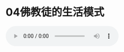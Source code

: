 
# 04佛教徒的生活模式

<audio controls src="https://s3.ap-northeast-1.wasabisys.com/hdcx/jmy/%e6%85%a7%e7%81%af%e7%a6%85%e4%bf%ae%e8%af%be/%e6%85%a7%e7%81%af%e7%a6%85%e4%bf%ae%e8%af%be%e7%ac%ac%e4%b8%80%e5%86%8c/04%20%e4%bd%9b%e6%95%99%e5%be%92%e7%9a%84%e7%94%9f%e6%b4%bb%e6%a8%a1%e5%bc%8f.mp3" />

import TOCInline from '@theme/TOCInline';

<details>
<summary>目录</summary>
<TOCInline toc={toc} maxHeadingLevel='6' />
</details>




作为一个佛教徒，究竟该怎么样生活，释迦牟尼佛早就给我们制订了一个模式，作为佛陀的后学者，无论在家人还是出家人，都应该遵循这个共同的生活模式。如果按照这套模式去生活，人生就会很有意义，此生也不会很痛苦，这就是佛教徒的生活模式。

## 一、不堕两边

那是什么样的生活模式呢？释迦牟尼佛在律藏里面对出家人说：生活不能堕两边，也就是陷入两个极端。

中观也提到两个边，是指常见和断见。生活的两个边，是指太艰苦和不知满足的两种生活方式。

太艰苦的生活，就是故意过非常贫穷、非常困窘的生活。当然，这是对一般人而言的，像米拉日巴那样的少数修行人，贫穷对他们来说不但不是修行的逆缘，反而是修行的顺缘，但不是所有人都能达到这样的境界。作为一般的人，如果过得太贫困，经常为了生活考虑太多，操心太多，就没有时间考虑出离心、菩提心、解脱等等，虽然艰苦生活也许对有些人的出离心生起有一些帮助，但仅仅因为生活艰苦而觉得生活没有意义，活在人间没有意义并不是真正的出离心，这种人也不一定会去寻求解脱。真正的出离心，是要寻求解脱。日子过得苦也不一定有出离心，只有精通佛法，并将其融入自心的人，才有可能具备出离心，所以，普通佛教徒的生活不必过得太艰苦，不能故意去过很苦的日子。

很多去过印度的人知道，印度有些外道的生活很艰苦--不穿衣服、不吃饭、不洗澡等等，有各种各样的戒律，他们认为这样苦行就会获得解脱；有些外道非常崇尚五火--四周燃起熊熊大火，再加上空中的烈日。他们认为，修行人应该跳到五火中被焚烧，在肉体烧坏之后，就有可能得到解脱。

“因明”里面也讲过一个外道宗派的观点，认为精神和肉体都是轮回的因，其中任何一个受到破坏，都有可能解脱，可以摆脱轮回。

我们一定要清楚，这些都是错误的观点。

佛教认为，众生流转轮回的因不是身体，而是业力，如果业力存在，即使肉体一再地消失、完结也没有用！因为我们的阿赖耶识上留下了很多以前的习气，当这些习气成熟的时候，肉体随时都会产生。可以这么说，从山河大地、日月星辰，到众生的肉体，都是阿赖耶识的产物，就像唯物主义所说的精神是大脑的产物一样，只要阿赖耶识上有业力，再怎么折磨肉体，也无济于事，所以，释迦牟尼佛要求佛教徒不要故意去过艰苦的日子。因为无论多么艰苦，也只是自己痛苦而已，不可能从中看到解脱的曙光。

不可否认，如果不是不想过好日子，而是因为福报不够，没有条件过好日子，那是另外一回事。释迦牟尼佛不是说学佛的人不能贫穷，必须富裕，不是说穷人不会解脱，或过苦日子的人不会解脱，只是说没有必要故意去做穷人，不要故意堕入一个边，故意过贫苦的日子。

假如有些人本来经济很宽裕，却误以为生活富裕就不会解脱，必须吃苦才会解脱。佛就不赞同这些观点，佛陀认为，哪怕一辈子不吃、不喝、不洗澡，也不能获得解脱。

顺便插一句，有的外道又认为，在恒河里面洗澡可以获得解脱。这些都是没有根据的说法。身体上的污垢，不会使我们流转轮回。如果心里的我执、贪、嗔、痴的烦恼洗不掉，那外表洗得再干净，都跟解脱没有关系；如果真正要洗，也是洗精神上，也即阿赖耶识上面的污垢，只有洗掉这些污垢，我们才会解脱。

不少人看过米拉日巴的传记，他在山洞里没有吃穿，更没有条件洗澡。还有很多以前藏地的修行人也像他一样，是在艰难困苦中获得解脱的。很多人在知道他们的事迹后，就想当然地认为，想解脱就要过苦日子。

其实，真正的苦行，是要有耐心，有精进心，想方设法克服各种各样的困难，不畏艰险地认真修行，这才是苦行的意义。如果仅仅误以为不吃、不穿、不讲卫生就是苦行，就会解脱，那乞丐岂不是会率先成就了？

佛告诉我们，在不需要付出太大的代价和不太在乎的前提下，也可以过很富裕或很优雅的生活。

第二个边，也即第二种极端，是通过付出很多的代价或依靠不正当的手段，不知满足地享受奢侈生活。

为什么这是一个边呢？因为，除了极少数人以外，大多数人必须为奢侈的物质享受付出巨大的代价--时间、体力、脑力，所以佛认为不值得，修行人应该少欲知足。

少欲知足这四个字，是佛给我们制定的一个生活法则和原则。这四个字的内容有很多的层次--对米拉日巴那样的修行人，对一般的出家人，对普通的在家人，都有不同的解释。

对一般人来说，少欲知足这四个字并不意味着不能吃好的，不能穿好的，而是说不能太奢侈，应该过平常人的正常生活，该有的不能缺少，但不能欲望太强，以致超过一定的界线。

譬如，有些人认为，穿名牌衣服、开名车、住洋房等等是身份的象征，高层次的人物就应该如此，这样在社会上就会很有面子。其实这些都是不需要的，佛说的奢侈就是这些。作为普普通通的凡夫，如果不懂得少欲知足，不知道控制自己的欲望，光是靠外面的物质来满足自己，是不可能的。因为欲望会没有尽头、无休止、无止境地无限膨胀，永远不会有满足的时候。任何人都有被人超越的可能。如果因为不甘落后而去奋斗，就会没完没了，一辈子都在物质追求当中虚度年华，直至生命结束。贪得无厌的下场，就是永远也不会幸福！

关于这些，我们每个人在日常生活中都会找到很多事例，无论是观察自己，还是观察其他人都一样，所以，少欲知足是很重要的。

## 二、理应遵循的原则

远离这两个边以后，真正的生活模式是怎么样的呢?在不同的时代，不同的环境，生活的标准是不一样的。佛认为，佛教徒应以自己所处时代的普通生活水平为准绳，既不要太低，也不要太高，佛认为这就是真正的正常生活。

这样一来，我们是不是从此以后就再也不挣钱了呢？可以挣钱，但要掌握好如何看待钱财的问题。无论是自己挣的钱，或者是修学菩萨道的出家人接受别人供养所得的钱，都要知道这些钱不属于自己，而是属于众生，自己只是帮众生把这些钱管理和分配而已，哪里需要做善事，就把钱送到哪里。

如果抱着这种态度，则即使是在家的修行人，也可以去挣超过正常生活水准以外的钱；如果缺乏了这种态度，则无论是出家人接受别人的供养，还是在家人去挣超出标准生活之外的钱，都违背了少欲知足的原则，故而永远都不会幸福。

## 三、金钱不是万能的

按照佛说的去做，生活、金钱都不会给我们的修行带来违缘；否则，假如不会协调解脱和生活之间的冲突，很多人就会迷惑困扰，掌控好这一点是很重要的。

美国《新闻周刊》曾经提出过一个问题：“金钱与幸福，哪个更重要？”

大家想想，如果让我们回答这个问题，我们会怎么回答。

释迦牟尼佛早在 2500 多年前就回答了：幸福才是最重要的，金钱并不重要，仅靠金钱是不可能让人类满足并从中获得幸福和自由的。但大多数人却认为，没有金钱，就不会有幸福，金钱是决定幸福的关键所在。

当然，除了极少数人以外，一文不名的人当然不会觉得幸福，但是否很有钱就很幸福了呢？不是，金钱绝对不是万能的！

在一些贫困地区，物质极端匮乏，贫穷的人们与发达的物质生活之间有着很大的距离，人人都想摆脱穷光蛋的生活，都认为如果有钱，就可以解决一切。虽然每个人都知道人死的时候什么都带不走，但只是为了在走之前自己过得幸福一点，大家都会拼命地为之奋斗不息，力图拉近自己与优裕的物质生活之间的距离。

然而，当真正有一天距离缩短之后，人们的幸福指数并不会随着物质的发展而增长。比如说，在北欧等很多西方经济高度发达的地区，国民福利非常好，人们应有尽有，什么都不缺，但这些国家的自杀率却异乎寻常地高--据世界卫生组织 1994 年公布的自杀率得知，芬兰、瑞士、比利时、丹麦、瑞典等国的自杀率均位于世界前十位。对他们来说，金钱、物质等等就不是像我们所想象的那样重要了。虽然大家都过着富裕的生活，但很多西方人却并不快乐幸福。这一切表明，物质财富与幸福快乐之间并不是成正比的。

美国福布斯杂志曾以美国最富有的 400 个人和另外 1000 多中、低收入者以及穷人为对象做比较调查，让他们从 1 到 7 选出一个数字，1 代表“我感觉非常不幸”，而 7 代表“我感觉非常幸福”。最后的统计结果显示，超级富翁们的幸福指数是 5.8；但是，在过去多年的调查中专家们还发现，居住在寒冷的北格陵兰岛的因纽特人的幸福指数也是 5.8；此外，肯尼亚的马赛人--生活在简陋肮脏的草棚内，没有电也没有自来水的一群游牧民族，他们的快乐指数同样为 5.8。

美国密歇根州或兰市或普大学的心理学家戴维·G·迈尔斯（David G.Myers）根据 2000 年美国人口普查的数据证实，“财富与幸福之间存在着一个有趣的矛盾。迈尔斯发现，自 1950 年以来，美国人均购买力增长了两倍。难道由此推算，美国人在 2000 年时的幸福感就应该是 1950 年时的 3 倍吗？......尽管现在这代人的经济条件比上一代人好了很多，他们却没有感到幸福。事实上，美国年轻一代比他们的长辈更加焦虑。”

美国心理学家琼 M·图文齐（Jean M.Twenge）对 1953－1993 年间所作的 269 项研究指标进行了大规模分析，以测定当时儿童和大学生的焦虑程度。2000 年公布的分析结果表明，20 世纪 80 年代，美国儿童的平均焦虑程度高于 20 世纪 50 年代的儿童精神病患者。

英国未来基金会的迈克尔·威尔莫特和威廉·纳尔逊在《复杂的生活》一书中指出：“在过去 50 年里，物质财富的极大丰富并没有使人们增加多少快乐。这是进步的悖论。今天的一代人比以前更富裕、更健康、更安全，享有更多的自由，但他们的生活却似乎更压抑......”。

美国社会心理学家莱恩博士经过研究得出：在最近 40 年间，自认“非常幸福”的美国人一直呈下降趋势。一项最新统计还显示：在 1960-2000 年期间，按不变价格计算，美国人均收入翻了三番，但认为自己“非常幸福”的人却从 40%下降到 30%左右。在法国、英国和美国等经济发展较快的欧美发达国家，最近十几年间，精神抑郁的人数却在与年具增。对此莱恩解释说：收入水平与幸福之间并不是直线关系，而是曲线关系。在收入水平达到一定高度前，收入提高会增加幸福；但当收入水平超过一定高度时，它的进一步提高未必会明显增加幸福感。

佛陀早就说过，金钱不是万能的！现在这句话已经被越来越证实了。上述的数据很明确地显示，人类幸福感的来源不是物资生活。

每个人都在追求幸福生活，但又似乎都在经历不幸。今天，越来越多的人发现，即使拥有更多的物质与金钱，并不能保证会因此而获得更多的幸福。这些道理在佛经里讲得非常清楚，但西方的经济学家和心理学家现在才发现。

龙树菩萨在《亲友书》里面讲过一个比喻：“如麻风病虫蠕动，为得乐受皆依火，非但不息苦更增，当知贪欲与彼同。”麻风病人的皮肤下面有一种小虫，病发作的时候奇痒无比而且也很痛，很多病人为了减轻痛苦，就去烤火，不料小虫在受到刺激后，反映非常强烈，结果使病人更加痛苦。这个比喻，就是暗指人的贪欲。我们一直都认为，金钱会给我们带来幸福，然后拼命去挣钱，结果有了钱反而更不幸福。

另外，《亲友书》及其他论典当中也讲：“一切妙欲如盐水，愈享受之愈增贪。”物欲及物质享受就像盐水一样，人越喝口越渴，如果不懂得少欲知足，无限膨胀的欲望就会使人越来越痛苦。

事到如今，很多现代人心里都划了一个巨大的问号：我们以前认为，经济发达以后，人就会幸福，但如今的事实怎么并非如此呢？这是实实在在的数据告诉我们的啊！这是不是说明，当有一天我们像西方人那么富裕的时候，会不会也一样不幸福呢？

过去西方的一部分哲学家也认为：金钱或物质生活是幸福的来源。从文艺复兴运动的时候开始，就有人这么说。比如，人文主义之父彼得拉克就扬言道：“我自己是凡人，我只要求凡人的幸福！”

启蒙运动的时候，法国机械唯物主义的代表人物，那个一直高喊“人是机器”的拉美特利也认为：人们的快乐和幸福是肉体器官通过感觉而得到的，他说：“幸福是不能依靠思想方式或感觉的方式的......如果在自己的思想中寻找幸福，如果想靠研究我们没有注意到的真理来寻找幸福，那就是在没有幸福的地方寻找”

伏尔泰也认为：生理器官的满足，是人们追求幸福的根源和动力。

他们竭力反对西方宗教的禁欲主义，认为感官享受是追求幸福的动力，无论是法律或者宗教，都不应该阻碍人的欲望。

在这些思想的带动下，西方人拼命地挣钱，在奋斗了几百年以后，却发现有钱了还是不幸福，尽管有了名车、别墅，有些人还有了游轮、飞机，但精神上却异常空虚、颓丧、痛苦，时至今日，他们已经无计可施了。

英国伦敦经济学院的经济学家理查德·莱亚德（Richard Layard）在《幸福》（Happiness）一书中指出，“自 20 世纪 50 年代以来，发达国家的人均收入已经翻了两番，我们拥有更多的食物、衣服和汽车，房子更大，中央空调更普及，有更多的时间和机会去海外度假，一周的工作时间更短、工作待遇更好，最重要的是，我们的身体更健康了，但人们没有因此而感到幸福。”

美国博士达林·麦克马洪(Darrin M.McMahon)花了六年的时间来研究幸福，他应用了大量的历史资料，以及人类现实生活中的经验作为参考，写了一本书，叫做《幸福的历史》，其中指出:美国男性和女性的平均寿命在 1900 年为 46.3 岁与 48.3 岁，到了 2000 年已升至 74.1 岁与 79.5 岁......然而，如果从这样的资料就推论西方人因为物质与科学进展而愈来愈幸福，却是错误的想法。自 1950 年以来在美国从事的详细调查显示，美国人认为自己“幸福”的人数比例一直维持在 60％上下，认为自己“非常幸福”的比例却从 7.5％下降到 6%。此外，单极型忧郁症比例也似乎大幅升高。

书的结论中写到：“过去数千年来驱策着西方文化的那种渴望与追寻，那种崇高的不安，显示了人类只要维持着凡俗的身份，就永远无法知道某些事情，永远无法回答某些迷题。极致幸福的圣杯就是其中之一。如同神话里盛过基督宝血的圣杯一样，极致幸福也可能只存在于我们的想象当中，一个救赎的圣物，一只装盛我们痛苦的容器。”

所有这些结论，都是人类历史活生生的数据和经验告诉我们的。

佛教不排除轮回里存在相对而暂时的幸福，但不认为有绝对的幸福，总的来说痛苦的比例占了绝大多数，这个观点也许现在我们可以开始接受了。但肯定还是会有很多人觉得，没钱的人痛苦，而有钱人不会痛苦，但上述事实已经说明，金钱可以给人类带来幸福的想法是错误的！

我为什么要说这些呢？这就表明，只要我们按照释迦牟尼佛规定的生活方式去做，就能过上比较幸福而有意义的生活。

当然，如果温饱不能解决，那也不会幸福，但是，当生活水准达到一个标准以后，就一定要少欲知足，假如那时候还不知道少欲知足，就永远也不会幸福！

西方人经过了几百年，才发现以前追寻幸福的方法是错的。我觉得，也许再过一百年左右，全世界的人都会有这样的想法，最后都会不自觉地走到佛引领的这条道路上来，因为只有这条路才行得通，只有这样才会获得幸福。原来那种只有物质才能让人幸福的想法与说法，在今天看来，似乎是一个死胡同了。一方面人类自己不会幸福，另一方面，大自然也不允许我们过这样的生活，没有那么多的能源，地球供养不起，人类别无选择，都要走这样的路！所以，只有懂得怎样生活，才会在轮回当中获得相对的幸福。

## 四、信仰--幸福的来源

另外，据一些调查数据显示，在其他生活条件完全一致的情况下，有信仰和没有信仰的人幸福感是不一样的，有信仰的人的幸福感会远远超出没有信仰的人的幸福感。

这是为什么呢？一方面，是因为有信仰的人可以在混乱的社会当中，找到自己的定位和身份，在精神上有一个依处，明确了生存的目标；另外一个最重要的，是有信仰的人会适当地控制自己的物欲，多多少少地知道物质不可能给人类带来最终的幸福，他们的欲望相对来说不是那么严重，因而相对比较幸福。

## 五、幸福的途径

我以前也说过，释迦牟尼佛不但在空性、无我、光明这方面是超凡绝伦的，仅仅在追求世间的暂时幸福方面，都是无可比拟的。只有佛陀的思想，才是跨世纪的伟大思想。

以后我们要尽量地过这样的生活，只要有车开就可以了，不一定要有名车；只要有表带就可以了，不一定要有名表；只要有衣服穿就可以了，不一定要有名牌......少欲知足当然不是叫你不要穿衣服，不要吃饭，那是不可能的。

戒律有一个不能逾越的原则，就是不能要求凡夫去做他做不到的事情。佛陀非常透彻地了解凡夫的心态，凡夫什么可以做到，什么做不到，他很清楚，所以佛不会有过分的要求。他不会说，所有人一定要过艰苦的日子，而是要控制自己的欲望，把时间节约下来，去做更有意义的事情。如果没有这样做，首先我们永远也不会幸福，其次我们永远也做不出有意义的事情。在这一点上，大家务必要三思！

《亲友书》中有个偈颂是这样说的：“佛说一切财产中，知足乃为最殊胜，是故应当常知足，知足无财真富翁。”佛陀谆谆告诫后人：在所有的财产中，知足少欲是最为殊胜的，所以应该恒常知足少欲。知足的人即使没有财产，也是真正的富翁，因为只有这种人才能获得究竟的大安乐。

《环球科学》杂志 2007 年第 4 期中有一篇文章，题目是《如何变得幸福》，文中指出：“1、不要专注于目标；2、抽空当当志愿者；3、习惯适度；4、争取满足；5、练习活在当下。”其中也没有说要挣很多钱、穿名牌、开名车......可见我们以前的观念都陷入了误区。

释迦牟尼佛非常了解物质、金钱与人的欲望之间的关系，没有钱的时候，人是什么样；如果有了钱，人的心态会发生什么样的变化，所以他才给我们量身定制了这样的生活模式。

凡夫却不知道自己的心态会发生什么样的变化，它的趋势会向哪个方向发展，只认为物质生活会带来幸福，因为我们今生没有很多钱，没有当过超级富翁，虽然前世当过，但早就忘了，所以对物质没有一个真正确定的定义。当物质生活跟我们有一定距离的时候，多数人会想往物质财富，认为只有金钱才是消灭一切苦难的万能解药。

真正有意义的是什么呢？这个问题只有到佛教里面去找答案。其他诸如哲学等世间学科根本无法回答这个问题。他们往往认为，人死了以后什么都没有了，他们的人生意义，就是及时行乐，趁着活蹦乱跳的时候，要抓住当下，尽情享受，然而，尽管在追求享乐的过程中，浪费了自己的生命，消耗了大量的能源，破坏了生存的环境，结果还是不幸福。

这是为什么呢？就是他们寻找幸福的方法出了问题。

对多数人来说，了知这些是有很大必要的。继续追求物质生活？还是换一种更有意义的活法，这对我们的人生去向具有十分重大的意义。

得到这样的人身，听到殊胜的佛法，还有一定的时间去修行，这是我们极为难得的一次机会。除此之外，世间的任何其他东西都不会如此难得，不要说世间人很羡慕的名利、财富等等，哪怕是珍贵无比的如意宝，我们前世都曾经拥有过，将来也一样会拥有，但这些东西并没有给我们今天留下任何好的结果。

我们一定要知道，就像汽车的用途不是燃烧燃料而是运输，燃烧燃料只是汽车的“生存方式”，在消耗燃料的同时，汽车也要管运输一样，人的用途也不是吃喝玩乐，吃喝是人类的生存方式之一，但不是人类生存的最终目标。

什么是人类的最终目标呢？对没有信仰的人来说，这个答案永远也找不到；但作为一个佛教徒，我们要做的，就是珍惜现有的机会，好好地修行，更好地服务一切众生！
